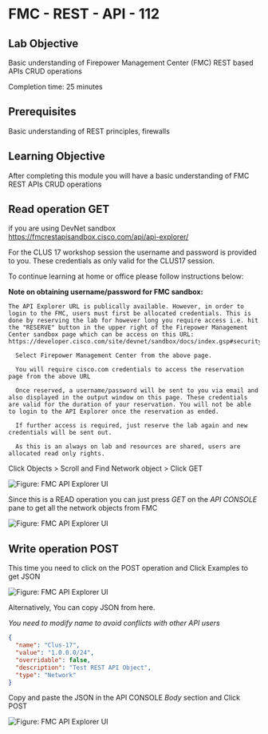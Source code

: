 # FMC - REST - API - 112

## Lab Objective

Basic understanding of Firepower Management Center (FMC) REST based APIs CRUD operations   

Completion time: 25 minutes

## Prerequisites
Basic understanding of REST principles, firewalls


## Learning Objective
After completing this module you will have a basic understanding of FMC REST APIs CRUD operations


## Read operation GET
if you are using DevNet sandbox  https://fmcrestapisandbox.cisco.com/api/api-explorer/

For the CLUS 17 workshop session the username and password is provided to you. These credentials as only valid for the CLUS17 session.

To continue learning at home or office please follow instructions below:

**Note on obtaining username/password for FMC sandbox:**

```
The API Explorer URL is publically available. However, in order to login to the FMC, users must first be allocated credentials. This is done by reserving the lab for however long you require access i.e. hit the "RESERVE" button in the upper right of the Firepower Management Center sandbox page which can be access on this URL: https://developer.cisco.com/site/devnet/sandbox/docs/index.gsp#security/overview

  Select Firepower Management Center from the above page.

  You will require cisco.com credentials to access the reservation page from the above URL

  Once reserved, a username/password will be sent to you via email and also displayed in the output window on this page. These credentials are valid for the duration of your reservation. You will not be able to login to the API Explorer once the reservation as ended.

  If further access is required, just reserve the lab again and new credentials will be sent out.

  As this is an always on lab and resources are shared, users are allocated read only rights.
```

Click Objects \> Scroll and Find Network object \> Click GET

![Figure: FMC API Explorer UI ](/posts/files/firepower-restapi-112/assets/images/pic1.PNG)


Since this is a READ operation you can just press *GET* on the *API CONSOLE* pane to get all the network objects from FMC

![Figure: FMC API Explorer UI](/posts/files/firepower-restapi-112/assets/images/pic2.PNG)

## Write operation POST

This time you need to click on the POST operation and Click Examples to get JSON

![Figure: FMC API Explorer UI](/posts/files/firepower-restapi-112/assets/images/pic3.PNG)

Alternatively, You can copy JSON from here.

*You need to modify name to avoid conflicts with other API users*

```JSON
{
  "name": "Clus-17",
  "value": "1.0.0.0/24",
  "overridable": false,
  "description": "Test REST API Object",
  "type": "Network"
}
```


Copy and paste the JSON in the API CONSOLE *Body* section and Click POST


![Figure: FMC API Explorer UI](/posts/files/firepower-restapi-112/assets/images/pic4.PNG)
